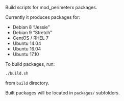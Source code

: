 Build scripts for mod_perimeterx packages.

Currently it produces packages for:
* Debian 8 “Jessie”
* Debian 9 “Stretch”
* CentOS / RHEL 7
* Ubuntu 14.04
* Ubuntu 16.04
* Ubuntu 17.10

To build packages, run:
```shell
./build.sh
```
from `build` directory.

Built packages will be located in `packages/` subfolders.
